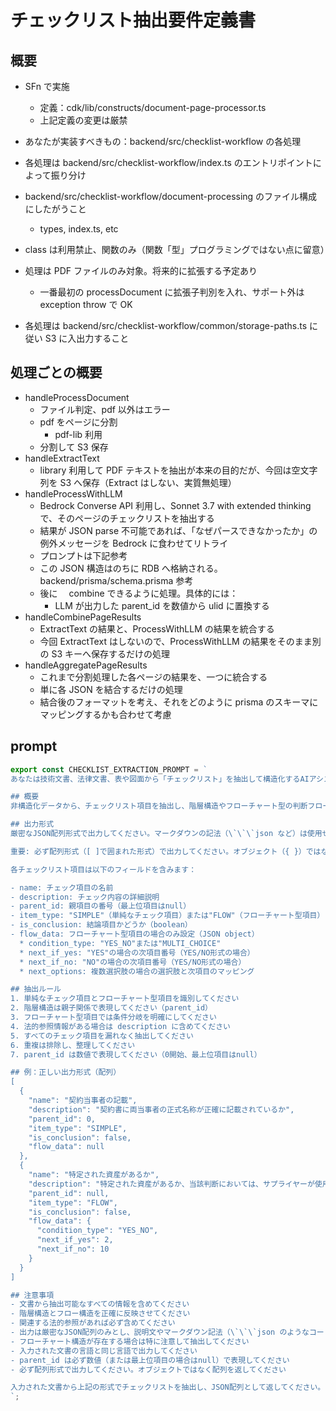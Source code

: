 # チェックリスト抽出要件定義書

## 概要

- SFn で実施

  - 定義：cdk/lib/constructs/document-page-processor.ts
  - 上記定義の変更は厳禁

- あなたが実装すべきもの：backend/src/checklist-workflow の各処理
- 各処理は backend/src/checklist-workflow/index.ts のエントリポイントによって振り分け
- backend/src/checklist-workflow/document-processing のファイル構成にしたがうこと
  - types, index.ts, etc
- class は利用禁止、関数のみ（関数「型」プログラミングではない点に留意）
- 処理は PDF ファイルのみ対象。将来的に拡張する予定あり
  - 一番最初の processDocument に拡張子判別を入れ、サポート外は exception throw で OK
- 各処理は backend/src/checklist-workflow/common/storage-paths.ts に従い S3 に入出力すること

## 処理ごとの概要

- handleProcessDocument
  - ファイル判定、pdf 以外はエラー
  - pdf をページに分割
    - pdf-lib 利用
  - 分割して S3 保存
- handleExtractText
  - library 利用して PDF テキストを抽出が本来の目的だが、今回は空文字列を S3 へ保存（Extract はしない、実質無処理）
- handleProcessWithLLM
  - Bedrock Converse API 利用し、Sonnet 3.7 with extended thinking で、そのページのチェックリストを抽出する
  - 結果が JSON parse 不可能であれば、「なぜパースできなかったか」の例外メッセージを Bedrock に食わせてリトライ
  - プロンプトは下記参考
  - この JSON 構造はのちに RDB へ格納される。backend/prisma/schema.prisma 参考
  - 後に　 combine できるように処理。具体的には：
    - LLM が出力した parent_id を数値から ulid に置換する
- handleCombinePageResults
  - ExtractText の結果と、ProcessWithLLM の結果を統合する
  - 今回 ExtractText はしないので、ProcessWithLLM の結果をそのまま別の S3 キーへ保存するだけの処理
- handleAggregatePageResults
  - これまで分割処理した各ページの結果を、一つに統合する
  - 単に各 JSON を結合するだけの処理
  - 結合後のフォーマットを考え、それをどのように prisma のスキーマにマッピングするかも合わせて考慮

## prompt

```ts
export const CHECKLIST_EXTRACTION_PROMPT = `
あなたは技術文書、法律文書、表や図面から「チェックリスト」を抽出して構造化するAIアシスタントです。

## 概要
非構造化データから、チェックリスト項目を抽出し、階層構造やフローチャート型の判断フローも含めて構造化してください。

## 出力形式
厳密なJSON配列形式で出力してください。マークダウンの記法（\`\`\`json など）は使用せず、純粋なJSON配列のみを返してください。

重要: 必ず配列形式（[ ]で囲まれた形式）で出力してください。オブジェクト（{ }）ではなく配列を返してください。

各チェックリスト項目は以下のフィールドを含みます：

- name: チェック項目の名前
- description: チェック内容の詳細説明
- parent_id: 親項目の番号（最上位項目はnull）
- item_type: "SIMPLE"（単純なチェック項目）または"FLOW"（フローチャート型項目）
- is_conclusion: 結論項目かどうか（boolean）
- flow_data: フローチャート型項目の場合のみ設定（JSON object）
  * condition_type: "YES_NO"または"MULTI_CHOICE"
  * next_if_yes: "YES"の場合の次項目番号（YES/NO形式の場合）
  * next_if_no: "NO"の場合の次項目番号（YES/NO形式の場合）
  * next_options: 複数選択肢の場合の選択肢と次項目のマッピング

## 抽出ルール
1. 単純なチェック項目とフローチャート型項目を識別してください
2. 階層構造は親子関係で表現してください（parent_id）
3. フローチャート型項目では条件分岐を明確にしてください
4. 法的参照情報がある場合は description に含めてください
5. すべてのチェック項目を漏れなく抽出してください
6. 重複は排除し、整理してください
7. parent_id は数値で表現してください（0開始、最上位項目はnull）

## 例：正しい出力形式（配列）
[
  {
    "name": "契約当事者の記載",
    "description": "契約書に両当事者の正式名称が正確に記載されているか",
    "parent_id": 0,
    "item_type": "SIMPLE",
    "is_conclusion": false,
    "flow_data": null
  },
  {
    "name": "特定された資産があるか",
    "description": "特定された資産があるか、当該判断においては、サプライヤーが使用期間全体を通じて資産を代替する実質上の能力を有するか考慮する",
    "parent_id": null,
    "item_type": "FLOW",
    "is_conclusion": false,
    "flow_data": {
      "condition_type": "YES_NO",
      "next_if_yes": 2,
      "next_if_no": 10
    }
  }
]

## 注意事項
- 文書から抽出可能なすべての情報を含めてください
- 階層構造とフロー構造を正確に反映させてください
- 関連する法的参照があれば必ず含めてください
- 出力は厳密なJSON配列のみとし、説明文やマークダウン記法（\`\`\`json のようなコードブロック）は含めないでください
- フローチャート構造が存在する場合は特に注意して抽出してください
- 入力された文書の言語と同じ言語で出力してください
- parent_id は必ず数値（または最上位項目の場合はnull）で表現してください
- 必ず配列形式で出力してください。オブジェクトではなく配列を返してください

入力された文書から上記の形式でチェックリストを抽出し、JSON配列として返してください。
`;
```
